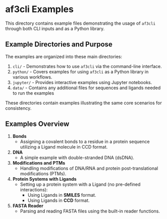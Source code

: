 # af3cli Examples

This directory contains example files demonstrating the usage of `af3cli` through both CLI inputs and as a Python library.

## Example Directories and Purpose
The examples are organized into these main directories:
1. `cli/` - Demonstrates how to use `af3cli` via the command-line interface.
2. `python/` - Covers examples for using `af3cli` as a Python library in various workflows.
3. `jupyter/` - Provides interactive examples using Jupyter notebooks.
4. `data/` - Contains any additional files for sequences and ligands needed to run the examples

These directories contain examples illustrating the same core scenarios for consistency.

## Examples Overview
1. **Bonds**
   - Assigning a covalent bonds to a residue in a protein sequence utilizing a Ligand molecule in CCD format.
2. **DNA**
   - A simple example with double-stranded DNA (dsDNA).
3. **Modifications and PTMs**
   - Handling modifications of DNA/RNA and protein post-translational modifications (PTMs).
4. **Protein Systems with Ligands**
   - Setting up a protein system with a Ligand (no pre-defined interactions):
     - Using Ligands in **SMILES** format.
     - Using Ligands in **CCD** format.
5. **FASTA Reader**
   - Parsing and reading FASTA files using the built-in reader functions.

